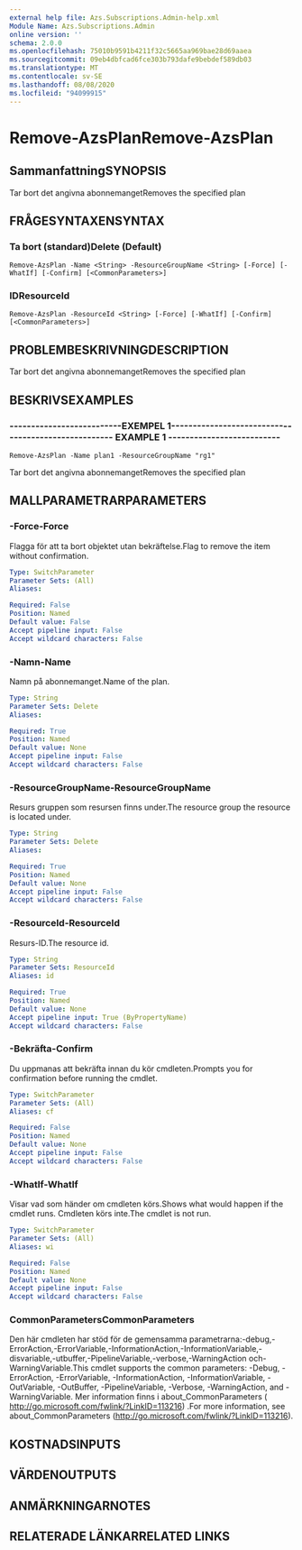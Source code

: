 ```yaml
---
external help file: Azs.Subscriptions.Admin-help.xml
Module Name: Azs.Subscriptions.Admin
online version: ''
schema: 2.0.0
ms.openlocfilehash: 75010b9591b4211f32c5665aa969bae28d69aaea
ms.sourcegitcommit: 09eb4dbfcad6fce303b793dafe9bebdef589db03
ms.translationtype: MT
ms.contentlocale: sv-SE
ms.lasthandoff: 08/08/2020
ms.locfileid: "94099915"
---
```

# <span data-ttu-id="73455-101">Remove-AzsPlan</span><span class="sxs-lookup"><span data-stu-id="73455-101">Remove-AzsPlan</span></span>

## <span data-ttu-id="73455-102">Sammanfattning</span><span class="sxs-lookup"><span data-stu-id="73455-102">SYNOPSIS</span></span>
<span data-ttu-id="73455-103">Tar bort det angivna abonnemanget</span><span class="sxs-lookup"><span data-stu-id="73455-103">Removes the specified plan</span></span>

## <span data-ttu-id="73455-104">FRÅGESYNTAXEN</span><span class="sxs-lookup"><span data-stu-id="73455-104">SYNTAX</span></span>

### <span data-ttu-id="73455-105">Ta bort (standard)</span><span class="sxs-lookup"><span data-stu-id="73455-105">Delete (Default)</span></span>
```
Remove-AzsPlan -Name <String> -ResourceGroupName <String> [-Force] [-WhatIf] [-Confirm] [<CommonParameters>]
```

### <span data-ttu-id="73455-106">ID</span><span class="sxs-lookup"><span data-stu-id="73455-106">ResourceId</span></span>
```
Remove-AzsPlan -ResourceId <String> [-Force] [-WhatIf] [-Confirm] [<CommonParameters>]
```

## <span data-ttu-id="73455-107">PROBLEMBESKRIVNING</span><span class="sxs-lookup"><span data-stu-id="73455-107">DESCRIPTION</span></span>
<span data-ttu-id="73455-108">Tar bort det angivna abonnemanget</span><span class="sxs-lookup"><span data-stu-id="73455-108">Removes the specified plan</span></span>

## <span data-ttu-id="73455-109">BESKRIVS</span><span class="sxs-lookup"><span data-stu-id="73455-109">EXAMPLES</span></span>

### <span data-ttu-id="73455-110">--------------------------EXEMPEL 1--------------------------</span><span class="sxs-lookup"><span data-stu-id="73455-110">-------------------------- EXAMPLE 1 --------------------------</span></span>
```
Remove-AzsPlan -Name plan1 -ResourceGroupName "rg1"
```

<span data-ttu-id="73455-111">Tar bort det angivna abonnemanget</span><span class="sxs-lookup"><span data-stu-id="73455-111">Removes the specified plan</span></span>

## <span data-ttu-id="73455-112">MALLPARAMETRAR</span><span class="sxs-lookup"><span data-stu-id="73455-112">PARAMETERS</span></span>

### <span data-ttu-id="73455-113">-Force</span><span class="sxs-lookup"><span data-stu-id="73455-113">-Force</span></span>
<span data-ttu-id="73455-114">Flagga för att ta bort objektet utan bekräftelse.</span><span class="sxs-lookup"><span data-stu-id="73455-114">Flag to remove the item without confirmation.</span></span>

```yaml
Type: SwitchParameter
Parameter Sets: (All)
Aliases: 

Required: False
Position: Named
Default value: False
Accept pipeline input: False
Accept wildcard characters: False
```

### <span data-ttu-id="73455-115">-Namn</span><span class="sxs-lookup"><span data-stu-id="73455-115">-Name</span></span>
<span data-ttu-id="73455-116">Namn på abonnemanget.</span><span class="sxs-lookup"><span data-stu-id="73455-116">Name of the plan.</span></span>

```yaml
Type: String
Parameter Sets: Delete
Aliases: 

Required: True
Position: Named
Default value: None
Accept pipeline input: False
Accept wildcard characters: False
```

### <span data-ttu-id="73455-117">-ResourceGroupName</span><span class="sxs-lookup"><span data-stu-id="73455-117">-ResourceGroupName</span></span>
<span data-ttu-id="73455-118">Resurs gruppen som resursen finns under.</span><span class="sxs-lookup"><span data-stu-id="73455-118">The resource group the resource is located under.</span></span>

```yaml
Type: String
Parameter Sets: Delete
Aliases: 

Required: True
Position: Named
Default value: None
Accept pipeline input: False
Accept wildcard characters: False
```

### <span data-ttu-id="73455-119">-ResourceId</span><span class="sxs-lookup"><span data-stu-id="73455-119">-ResourceId</span></span>
<span data-ttu-id="73455-120">Resurs-ID.</span><span class="sxs-lookup"><span data-stu-id="73455-120">The resource id.</span></span>

```yaml
Type: String
Parameter Sets: ResourceId
Aliases: id

Required: True
Position: Named
Default value: None
Accept pipeline input: True (ByPropertyName)
Accept wildcard characters: False
```

### <span data-ttu-id="73455-121">-Bekräfta</span><span class="sxs-lookup"><span data-stu-id="73455-121">-Confirm</span></span>
<span data-ttu-id="73455-122">Du uppmanas att bekräfta innan du kör cmdleten.</span><span class="sxs-lookup"><span data-stu-id="73455-122">Prompts you for confirmation before running the cmdlet.</span></span>

```yaml
Type: SwitchParameter
Parameter Sets: (All)
Aliases: cf

Required: False
Position: Named
Default value: None
Accept pipeline input: False
Accept wildcard characters: False
```

### <span data-ttu-id="73455-123">-WhatIf</span><span class="sxs-lookup"><span data-stu-id="73455-123">-WhatIf</span></span>
<span data-ttu-id="73455-124">Visar vad som händer om cmdleten körs.</span><span class="sxs-lookup"><span data-stu-id="73455-124">Shows what would happen if the cmdlet runs.</span></span>
<span data-ttu-id="73455-125">Cmdleten körs inte.</span><span class="sxs-lookup"><span data-stu-id="73455-125">The cmdlet is not run.</span></span>

```yaml
Type: SwitchParameter
Parameter Sets: (All)
Aliases: wi

Required: False
Position: Named
Default value: None
Accept pipeline input: False
Accept wildcard characters: False
```

### <span data-ttu-id="73455-126">CommonParameters</span><span class="sxs-lookup"><span data-stu-id="73455-126">CommonParameters</span></span>
<span data-ttu-id="73455-127">Den här cmdleten har stöd för de gemensamma parametrarna:-debug,-ErrorAction,-ErrorVariable,-InformationAction,-InformationVariable,-disvariable,-utbuffer,-PipelineVariable,-verbose,-WarningAction och-WarningVariable.</span><span class="sxs-lookup"><span data-stu-id="73455-127">This cmdlet supports the common parameters: -Debug, -ErrorAction, -ErrorVariable, -InformationAction, -InformationVariable, -OutVariable, -OutBuffer, -PipelineVariable, -Verbose, -WarningAction, and -WarningVariable.</span></span> <span data-ttu-id="73455-128">Mer information finns i about_CommonParameters ( http://go.microsoft.com/fwlink/?LinkID=113216) .</span><span class="sxs-lookup"><span data-stu-id="73455-128">For more information, see about_CommonParameters (http://go.microsoft.com/fwlink/?LinkID=113216).</span></span>

## <span data-ttu-id="73455-129">KOSTNADS</span><span class="sxs-lookup"><span data-stu-id="73455-129">INPUTS</span></span>

## <span data-ttu-id="73455-130">VÄRDEN</span><span class="sxs-lookup"><span data-stu-id="73455-130">OUTPUTS</span></span>

## <span data-ttu-id="73455-131">ANMÄRKNINGAR</span><span class="sxs-lookup"><span data-stu-id="73455-131">NOTES</span></span>

## <span data-ttu-id="73455-132">RELATERADE LÄNKAR</span><span class="sxs-lookup"><span data-stu-id="73455-132">RELATED LINKS</span></span>

